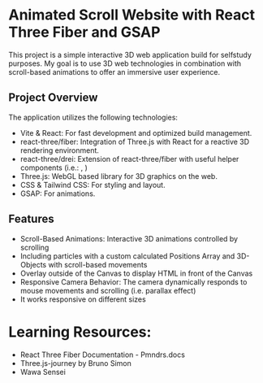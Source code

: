 # Animated Scroll Website with React Three Fiber and GSAP

This project is a simple interactive 3D web application build for selfstudy purposes. My goal is to use 3D web technologies in combination with scroll-based animations to offer an immersive user experience.

## Project Overview

The application utilizes the following technologies:

- Vite & React: For fast development and optimized build management.
- react-three/fiber: Integration of Three.js with React for a reactive 3D rendering environment.
- react-three/drei: Extension of react-three/fiber with useful helper components (i.e.: <Html/>, <Sparkles/>)
- Three.js: WebGL based library for 3D graphics on the web.
- CSS & Tailwind CSS: For styling and layout.
- GSAP: For animations.

## Features

- Scroll-Based Animations: Interactive 3D animations controlled by scrolling
- Including particles with a custom calculated Positions Array and 3D-Objects with scroll-based movements
- Overlay outside of the Canvas to display HTML in front of the Canvas
- Responsive Camera Behavior: The camera dynamically responds to mouse movements and scrolling (i.e. parallax effect)
- It works responsive on different sizes

# Learning Resources:

- React Three Fiber Documentation - Pmndrs.docs
- Three.js-journey by Bruno Simon
- Wawa Sensei
